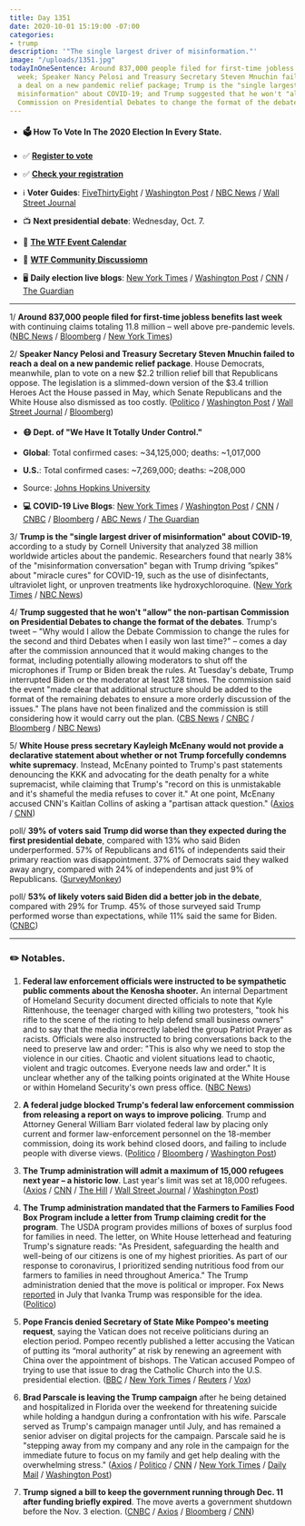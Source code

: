 ```yaml
---
title: Day 1351
date: 2020-10-01 15:19:00 -07:00
categories:
- trump
description: '"The single largest driver of misinformation."'
image: "/uploads/1351.jpg"
todayInOneSentence: Around 837,000 people filed for first-time jobless benefits last
  week; Speaker Nancy Pelosi and Treasury Secretary Steven Mnuchin failed to reach
  a deal on a new pandemic relief package; Trump is the "single largest driver of
  misinformation" about COVID-19; and Trump suggested that he won't "allow" the non-partisan
  Commission on Presidential Debates to change the format of the debates.
---
```


* #### 🗳 How To Vote In The 2020 Election In Every State.

* ✅ **[Register to vote](https://www.vote.org/register-to-vote/)**

* ✅ **[Check your registration](https://www.vote.org/am-i-registered-to-vote/)**

* ℹ️ **Voter Guides**: [FiveThirtyEight](https://projects.fivethirtyeight.com/how-to-vote-2020/) / [Washington Post](https://www.washingtonpost.com/elections/2020/how-to-vote/) / [NBC News](https://www.nbcnews.com/specials/plan-your-vote-state-by-state-guide-voting-by-mail-early-in-person-voting-election/index.html?cid=bc_npd_nn_ms_np-1_200816) / [Wall Street Journal](https://www.wsj.com/articles/how-to-vote-by-mail-in-every-state-11597840923)

* 📺 **Next presidential debate**: Wednesday, Oct. 7.

* 📆 **[The WTF Event Calendar](https://talk.whatthefuckjusthappenedtoday.com/t/the-wtf-event-calendar/5888)**

* 💬 **[WTF Community Discussiomn](https://talk.whatthefuckjusthappenedtoday.com/t/2020-general-election-trump-vs-biden/5758)**

* 🖥 **Daily election live blogs**: [New York Times](https://www.nytimes.com/live/2020/10/01/us/trump-vs-biden?action=click&module=Top%20Stories&pgtype=Homepage) / [Washington Post](https://www.washingtonpost.com/elections/2020/10/01/trump-biden-live-updates/) / [CNN](https://www.cnn.com/politics/live-news/us-election-news-10-01-20/index.html) / [The Guardian](https://www.theguardian.com/us-news/live/2020/oct/01/donald-trump-white-supremacy-joe-biden-kamala-harris-coronavirus-covid-19-live)

---

1/ **Around 837,000 people filed for first-time jobless benefits last week** with continuing claims totaling 11.8 million – well above pre-pandemic levels. ([NBC News](https://www.nbcnews.com/business/economy/around-837-000-people-filed-first-time-jobless-claims-last-n1241676) / [Bloomberg](https://www.bloomberg.com/news/articles/2020-10-01/u-s-jobless-claims-drop-while-remaining-above-pre-virus-level?srnd=premium&sref=MIBMEEoj) / [New York Times](https://www.nytimes.com/live/2020/10/01/business/stock-market-today-coronavirus?action=click&module=Top%20Stories&pgtype=Homepage))

2/ **Speaker Nancy Pelosi and Treasury Secretary Steven Mnuchin failed to reach a deal on a new pandemic relief package**. House Democrats, meanwhile, plan to vote on a new $2.2 trillion relief bill that Republicans oppose. The legislation is a slimmed-down version of the $3.4 trillion Heroes Act the House passed in May, which Senate Republicans and the White House also dismissed as too costly. ([Politico](https://www.politico.com/news/2020/10/01/pelosi-no-coronavirus-deal-likely-424438) / [Washington Post](https://www.washingtonpost.com/us-policy/2020/10/01/white-house-democrats-economic-stimulus/) / [Wall Street Journal](https://www.wsj.com/articles/coronavirus-aid-talks-still-stuck-after-counteroffer-by-mnuchin-11601570240) / [Bloomberg](https://www.bloomberg.com/news/articles/2020-10-01/pelosi-tells-lawmakers-she-s-skeptical-mnuchin-stimulus-deal?sref=MIBMEEoj))

* #### 😷 Dept. of "We Have It Totally Under Control."

* **Global**: Total confirmed cases: \~34,125,000; deaths: \~1,017,000

* **U.S.**: Total confirmed cases: \~7,269,000; deaths: \~208,000

* Source: [Johns Hopkins University](https://coronavirus.jhu.edu/map.html)

* **💻 COVID-19 Live Blogs**: [New York Times](https://www.nytimes.com/live/2020/10/01/world/covid-19-coronavirus?action=click&module=Top%20Stories&pgtype=Homepage) / [Washington Post](https://www.washingtonpost.com/nation/2020/10/01/coronavirus-covid-live-updates-us/) / [CNN](https://www.cnn.com/world/live-news/coronavirus-pandemic-10-01-20-intl/index.html) / [CNBC](https://www.cnbc.com/2020/10/01/coronavirus-live-updates.html) / [Bloomberg](https://www.bloomberg.com/news/articles/2020-09-30/india-s-super-spreaders-u-s-stimulus-talks-virus-update?srnd=premium&sref=MIBMEEoj) / [ABC News](https://abcnews.go.com/US/live-updates/coronavirus/?id=73357363) / [The Guardian](https://www.theguardian.com/world/live/2020/oct/01/coronavirus-live-news-spain-puts-madrid-under-lockdown-34m-jobs-lost-in-latin-america)

3/ **Trump is the "single largest driver of misinformation" about COVID-19**, according to a study by Cornell University that analyzed 38 million worldwide articles about the pandemic. Researchers found that nearly 38% of the "misinformation conversation" began with Trump driving ”spikes” about "miracle cures" for COVID-19, such as the use of disinfectants, ultraviolet light, or unproven treatments like hydroxychloroquine. ([New York Times](https://www.nytimes.com/2020/09/30/us/politics/trump-coronavirus-misinformation.html) / [NBC News](https://www.nbcnews.com/news/us-news/why-are-americans-so-confused-about-covid-19-blame-trump-n1241707))

4/ **Trump suggested that he won't "allow" the non-partisan Commission on Presidential Debates to change the format of the debates**. Trump's tweet – "Why would I allow the Debate Commission to change the rules for the second and third Debates when I easily won last time?" – comes a day after the commission announced that it would making changes to the format, including potentially allowing moderators to shut off the microphones if Trump or Biden break the rules. At Tuesday's debate, Trump interrupted Biden or the moderator at least 128 times. The commission said the event "made clear that additional structure should be added to the format of the remaining debates to ensure a more orderly discussion of the issues." The plans have not been finalized and the commission is still considering how it would carry out the plan. ([CBS News](https://www.cbsnews.com/news/presidential-debates-rules-changes-cutting-microphones/) / [CNBC](https://www.cnbc.com/2020/10/01/presidential-debates-trump-suggests-he-wont-allow-rule-changes.html) / [Bloomberg](https://www.bloomberg.com/news/articles/2020-10-01/trump-suggests-he-won-t-accept-plan-to-change-debate-rules?srnd=premium&sref=MIBMEEoj) / [NBC News](https://www.nbcnews.com/politics/2020-election/trump-indicates-he-s-not-open-rule-changes-next-debates-n1241726))

5/ **White House press secretary Kayleigh McEnany would not provide a declarative statement about whether or not Trump forcefully condemns white supremacy**. Instead, McEnany pointed to Trump's past statements denouncing the KKK and advocating for the death penalty for a white supremacist, while claiming that Trump's "record on this is unmistakable and it's shameful the media refuses to cover it." At one point, McEnany accused CNN's Kaitlan Collins of asking a "partisan attack question." ([Axios](https://www.axios.com/kayleigh-mcenany-trump-white-supremacy-70266423-bf4e-406c-92d1-b8362c48678c.html) / [CNN](https://www.cnn.com/2020/10/01/politics/donald-trump-white-house-white-supremacy-proud-boys/index.html))

poll/ **39% of voters said Trump did worse than they expected during the first presidential debate**, compared with 13% who said Biden underperformed. 57% of Republicans and 61% of independents said their primary reaction was disappointment. 37% of Democrats said they walked away angry, compared with 24% of independents and just 9% of Republicans. ([SurveyMonkey](https://www.surveymonkey.com/curiosity/axios-first-debate-2020/))

poll/ **53% of likely voters said Biden did a better job in the debate**, compared with 29% for Trump. 45% of those surveyed said Trump performed worse than expectations, while 11% said the same for Biden. ([CNBC](https://www.cnbc.com/2020/10/01/biden-leads-polls-voters-say-he-beat-trump-in-first-debate.html))

---

### ✏️ Notables.

1. **Federal law enforcement officials were instructed to be sympathetic public comments about the Kenosha shooter.** An internal Department of Homeland Security document directed officials to note that Kyle Rittenhouse, the teenager charged with killing two protesters, "took his rifle to the scene of the rioting to help defend small business owners" and to say that the media incorrectly labeled the group Patriot Prayer as racists. Officials were also instructed to bring conversations back to the need to preserve law and order: "This is also why we need to stop the violence in our cities. Chaotic and violent situations lead to chaotic, violent and tragic outcomes. Everyone needs law and order." It is unclear whether any of the talking points originated at the White House or within Homeland Security's own press office. ([NBC News](https://www.nbcnews.com/politics/national-security/internal-document-shows-trump-officials-were-told-make-comments-sympathetic-n1241581))

2. **A federal judge blocked Trump's federal law enforcement commission from releasing a report on ways to improve policing**. Trump and Attorney General William Barr violated federal law by placing only current and former law-enforcement personnel on the 18-member commission, doing its work behind closed doors, and failing to include people with diverse views. ([Politico](https://www.politico.com/news/2020/10/01/court-trump-administration-policing-panel-broke-transparency-law-424519) / [Bloomberg](https://www.bloomberg.com/news/articles/2020-10-01/trump-law-enforcement-commission-report-blocked-by-u-s-judge?srnd=premium&sref=MIBMEEoj) / [Washington Post](https://www.washingtonpost.com/crime-law/2020/10/01/judge-rules-federal-law-enforcement-commission-violates-law-orders-work-stopped-attorney-general-prepares-issue-report/))

3. **The Trump administration will admit a maximum of 15,000 refugees next year – a historic low**. Last year's limit was set at 18,000 refugees. ([Axios](https://www.axios.com/trump-administration-cut-refugee-cap-record-low-23853fb3-ff8e-470f-9613-84914880d4fe.html) / [CNN](https://www.cnn.com/2020/10/01/politics/us-refugee-cap-fy21) / [The Hill](https://thehill.com/homenews/administration/519128-trump-proposes-capping-refugee-admissions-at-15000-in-historic-low) / [Wall Street Journal](https://www.wsj.com/articles/trump-administration-sets-cap-on-refugees-allowed-into-u-s-at-15-000-another-record-low-11601574050) / [Washington Post](https://www.washingtonpost.com/immigration/trump-cuts-refugee-cap/2020/10/01/a5113b62-03ed-11eb-8879-7663b816bfa5_story.html))

4. **The Trump administration mandated that the Farmers to Families Food Box Program include a letter from Trump claiming credit for the program**. The USDA program provides millions of boxes of surplus food for families in need. The letter, on White House letterhead and featuring Trump's signature reads: "As President, safeguarding the health and well-being of our citizens is one of my highest priorities. As part of our response to coronavirus, I prioritized sending nutritious food from our farmers to families in need throughout America." The Trump administration denied that the move is political or improper. Fox News [reported](https://www.foxnews.com/politics/trump-to-include-letter-on-coronavirus-guidelines-in-food-delivery-program-for-those-in-need) in July that Ivanka Trump was responsible for the idea. ([Politico](https://www.politico.com/news/2020/10/01/trump-letter-food-aid-boxes-424230))

5. **Pope Francis denied Secretary of State Mike Pompeo's meeting request**, saying the Vatican does not receive politicians during an election period. Pompeo recently published a letter accusing the Vatican of putting its “moral authority” at risk by renewing an agreement with China over the appointment of bishops. The Vatican accused Pompeo of trying to use that issue to drag the Catholic Church into the U.S. presidential election. ([BBC](https://www.bbc.com/news/world-europe-54361716) / [New York Times](https://www.nytimes.com/2020/09/30/world/europe/pompeo-pope-francis-china.html) / [Reuters](https://www.reuters.com/article/us-usa-pompeo-vatican-china-idUSKBN26L25G) / [Vox](https://www.vox.com/2020/9/30/21495579/pope-francis-mike-pompeo-vatican-meeting?scrolla=5eb6d68b7fedc32c19ef33b4))

6. **Brad Parscale is leaving the Trump campaign** after he being detained and hospitalized in Florida over the weekend for threatening suicide while holding a handgun during a confrontation with his wife. Parscale served as Trump's campaign manager until July, and has remained a senior adviser on digital projects for the campaign. Parscale said he is "stepping away from my company and any role in the campaign for the immediate future to focus on my family and get help dealing with the overwhelming stress." ([Axios](https://www.axios.com/brad-parscale-leave-trump-campaign-2afbfcc4-03d8-4f99-844f-34bf3bfe6a6f.html) / [Politico](https://www.politico.com/news/2020/09/30/brad-parscale-stepping-down-trump-campaign-424069) / [CNN](https://www.cnn.com/2020/09/30/politics/brad-parscale-steps-away-from-trump-campaign/index.html) / [New York Times](https://www.nytimes.com/2020/09/28/us/brad-parscale-an-ex-campaign-manager-for-trump-was-hospitalized-after-the-police-were-called-to-his-home.html) / [Daily Mail](https://www.dailymail.co.uk/news/article-8782463/Brad-Parscale-investigation-stealing-40M-Trumps-2020-campaign.html) / [Washington Post](https://www.washingtonpost.com/politics/parscale-stepping-away-from-job-at-trump-campaign/2020/09/30/088b5224-037e-11eb-a2db-417cddf4816a_story.html))

7. **Trump signed a bill to keep the government running through Dec. 11 after funding briefly expired**. The move averts a government shutdown before the Nov. 3 election. ([CNBC](https://www.cnbc.com/2020/09/30/government-shutdown-senate-passes-spending-bill-sends-to-trump.html) / [Axios](https://www.axios.com/trump-signs-bill-prevent-government-shutdown-db847497-1f90-4c0a-b879-b1f4183b1ce0.html) / [Bloomberg](https://www.bloomberg.com/news/articles/2020-10-01/trump-signs-stopgap-funding-bill-to-avert-a-government-shutdown?sref=MIBMEEoj) / [CNN](https://www.cnn.com/2020/10/01/politics/trump-signs-government-spending-bill/))